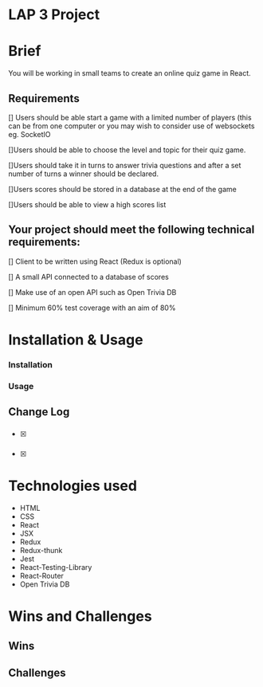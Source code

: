 # LAP 3 Project

# Brief

You will be working in small teams to create an online quiz game in React.

## Requirements

[] Users should be able start a game with a limited number of players (this can be from one computer or you may wish to consider use of websockets eg. SocketIO

[]Users should be able to choose the level and topic for their quiz game.

[]Users should take it in turns to answer trivia questions and after a set number of turns a winner should be declared.

[]Users scores should be stored in a database at the end of the game

[]Users should be able to view a high scores list

## Your project should meet the following technical requirements:

[] Client to be written using React (Redux is optional)

[] A small API connected to a database of scores

[] Make use of an open API such as Open Trivia DB

[] Minimum 60% test coverage with an aim of 80%

# Installation & Usage

### Installation

### Usage

## Change Log

###

- [x] 

###

- [x]  

# Technologies used

- HTML
- CSS
- React
- JSX
- Redux
- Redux-thunk
- Jest
- React-Testing-Library
- React-Router
- Open Trivia DB

# Wins and Challenges

## Wins

## Challenges
